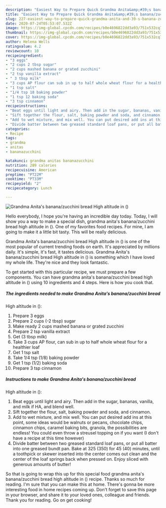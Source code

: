 ```yaml
---
description: "Easiest Way to Prepare Quick Grandma Anita&amp;#39;s banana/zucchini bread High altitude in ()"
title: "Easiest Way to Prepare Quick Grandma Anita&amp;#39;s banana/zucchini bread High altitude in ()"
slug: 227-easiest-way-to-prepare-quick-grandma-anita-and-39-s-banana-zucchini-bread-high-altitude-in
date: 2020-07-24T05:53:07.532Z
image: https://img-global.cpcdn.com/recipes/b0e4696822dd3a93/751x532cq70/grandma-anitas-bananazucchini-bread-high-altitude-in-recipe-main-photo.jpg
thumbnail: https://img-global.cpcdn.com/recipes/b0e4696822dd3a93/751x532cq70/grandma-anitas-bananazucchini-bread-high-altitude-in-recipe-main-photo.jpg
cover: https://img-global.cpcdn.com/recipes/b0e4696822dd3a93/751x532cq70/grandma-anitas-bananazucchini-bread-high-altitude-in-recipe-main-photo.jpg
author: Helena Wells
ratingvalue: 4.2
reviewcount: 10
recipeingredient:
- "3 eggs"
- "2 cups 2 tbsp sugar"
- "2 cups mashed banana or grated zucchini"
- "2 tsp vanilla extract"
- " 3 tbsp milk"
- "3 cups AP flour can sub in up to half whole wheat flour for a healthier loaf"
- "1 tsp salt"
- "1/4 tsp 18 baking powder"
- "1 tsp 12 baking soda"
- "3 tsp cinnamon"
recipeinstructions:
- "Beat eggs until light and airy. Then add in the sugar, bananas, vanilla, and milk if HA, and blend well."
- "Sift together the flour, salt, baking powder and soda, and cinnamon."
- "Add to wet mixture, and mix well. You can put desired add ins at this point, some ideas would be walnuts or pecans, chocolate chips, cinnamon chips, caramel baking bits, granola, the possibilities are endless! You could even throw a streusel topping on if you want (I don&#39;t have a recipe at this time however)"
- "Divide batter between two greased standard loaf pans, or put all batter into one greased bundt pan. Bake at 325 (350) for 45 (40) minutes, until a toothpick or skewer inserted into the center comes out clean and the center of the loaf springs back when pressed on. Enjoy sliced with generous amounts of butter!"
categories:
- Recipe
tags:
- grandma
- anitas
- bananazucchini

katakunci: grandma anitas bananazucchini 
nutrition: 289 calories
recipecuisine: American
preptime: "PT22M"
cooktime: "PT33M"
recipeyield: "2"
recipecategory: Lunch

---
```



![Grandma Anita&#39;s banana/zucchini bread
High altitude in ()](https://img-global.cpcdn.com/recipes/b0e4696822dd3a93/751x532cq70/grandma-anitas-bananazucchini-bread-high-altitude-in-recipe-main-photo.jpg)

Hello everybody, I hope you're having an incredible day today. Today, I will show you a way to make a special dish, grandma anita&#39;s banana/zucchini bread
high altitude in (). One of my favorites food recipes. For mine, I am going to make it a little bit tasty. This will be really delicious.



Grandma Anita&#39;s banana/zucchini bread
High altitude in () is one of the most popular of current trending foods on earth. It's appreciated by millions daily. It's simple, it's fast, it tastes delicious. Grandma Anita&#39;s banana/zucchini bread
High altitude in () is something which I have loved my whole life. They're nice and they look fantastic.


To get started with this particular recipe, we must prepare a few components. You can have grandma anita&#39;s banana/zucchini bread
high altitude in () using 10 ingredients and 4 steps. Here is how you cook that.

<!--inarticleads1-->

##### The ingredients needed to make Grandma Anita&#39;s banana/zucchini bread
High altitude in ():

1. Prepare 3 eggs
1. Prepare 2 cups (-2 tbsp) sugar
1. Make ready 2 cups mashed banana or grated zucchini
1. Prepare 2 tsp vanilla extract
1. Get  (3 tbsp milk)
1. Take 3 cups AP flour, can sub in up to half whole wheat flour for a healthier loaf
1. Get 1 tsp salt
1. Take 1/4 tsp (1/8) baking powder
1. Get 1 tsp (1/2) baking soda
1. Prepare 3 tsp cinnamon




<!--inarticleads2-->

##### Instructions to make Grandma Anita&#39;s banana/zucchini bread
High altitude in ():

1. Beat eggs until light and airy. Then add in the sugar, bananas, vanilla, and milk if HA, and blend well.
1. Sift together the flour, salt, baking powder and soda, and cinnamon.
1. Add to wet mixture, and mix well. You can put desired add ins at this point, some ideas would be walnuts or pecans, chocolate chips, cinnamon chips, caramel baking bits, granola, the possibilities are endless! You could even throw a streusel topping on if you want (I don&#39;t have a recipe at this time however)
1. Divide batter between two greased standard loaf pans, or put all batter into one greased bundt pan. Bake at 325 (350) for 45 (40) minutes, until a toothpick or skewer inserted into the center comes out clean and the center of the loaf springs back when pressed on. Enjoy sliced with generous amounts of butter!




So that is going to wrap this up for this special food grandma anita&#39;s banana/zucchini bread
high altitude in () recipe. Thanks so much for reading. I'm sure that you can make this at home. There's gonna be more interesting food in home recipes coming up. Don't forget to save this page in your browser, and share it to your loved ones, colleague and friends. Thank you for reading. Go on get cooking!
